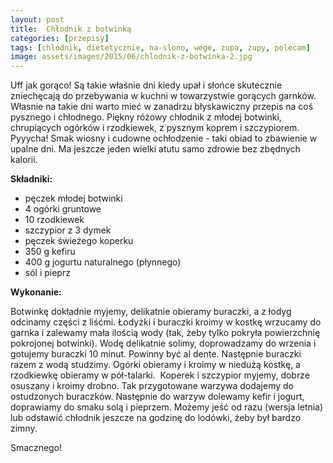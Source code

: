 ```yaml
---
layout: post
title:  Chłodnik z botwinką
categories: [przepisy]
tags: [chlodnik, dietetycznie, na-slono, wege, zupa, zupy, polecam]
image: assets/images/2015/06/chlodnik-z-botwinka-2.jpg
---
```

Uff jak gorąco! Są takie właśnie dni kiedy upał i słońce skutecznie zniechęcają do przebywania w kuchni w towarzystwie gorących garnków. Własnie na takie dni warto mieć w zanadrzu błyskawiczny przepis na coś pysznego i chłodnego. Piękny różowy chłodnik z młodej botwinki, chrupiących ogórków i rzodkiewek, z pysznym koprem i szczypiorem. Pyyycha! Smak wiosny i cudowne ochłodzenie - taki obiad to zbawienie w upalne dni. Ma jeszcze jeden wielki atutu samo zdrowie bez zbędnych kalorii.

**Składniki:**
* pęczek młodej botwinki
* 4 ogórki gruntowe
* 10 rzodkiewek
* szczypior z 3 dymek
* pęczek świeżego koperku
* 350 g kefiru
* 400 g jogurtu naturalnego (płynnego)
* sól i pieprz

**Wykonanie:**

Botwinkę dokładnie myjemy, delikatnie obieramy buraczki, a z łodyg odcinamy części z liśćmi. Łodyżki i buraczki kroimy w kostkę wrzucamy do garnka i zalewamy mała ilością wody (tak, żeby tylko pokryła powierzchnię pokrojonej botwinki). Wodę delikatnie solimy, doprowadzamy do wrzenia i gotujemy buraczki 10 minut. Powinny być al dente. Następnie buraczki razem z wodą studzimy. Ogórki obieramy i kroimy w niedużą kostkę, a rzodkiewkę obieramy w pół-talarki.  Koperek i szczypior myjemy, dobrze osuszany i kroimy drobno. Tak przygotowane warzywa dodajemy do ostudzonych buraczków. Następnie do warzyw dolewamy kefir i jogurt, doprawiamy do smaku solą i pieprzem. Możemy jeść od razu (wersja letnia) lub odstawić chłodnik jeszcze na godzinę do lodówki, żeby był bardzo zimny.

Smacznego!
    